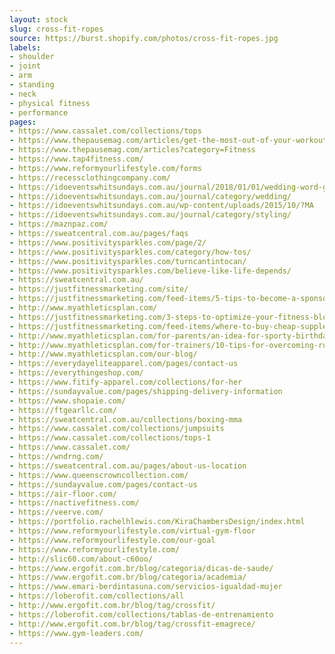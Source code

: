 ```yaml
---
layout: stock
slug: cross-fit-ropes
source: https://burst.shopify.com/photos/cross-fit-ropes.jpg
labels:
- shoulder
- joint
- arm
- standing
- neck
- physical fitness
- performance
pages:
- https://www.cassalet.com/collections/tops
- https://www.thepausemag.com/articles/get-the-most-out-of-your-workouts
- https://www.thepausemag.com/articles?category=Fitness
- https://www.tap4fitness.com/
- https://www.reformyourlifestyle.com/forms
- https://recessclothingcompany.com/
- https://idoeventswhitsundays.com.au/journal/2018/01/01/wedding-word-glossary/
- https://idoeventswhitsundays.com.au/journal/category/wedding/
- https://idoeventswhitsundays.com.au/wp-content/uploads/2015/10/?MA
- https://idoeventswhitsundays.com.au/journal/category/styling/
- https://maznpaz.com/
- https://sweatcentral.com.au/pages/faqs
- https://www.positivitysparkles.com/page/2/
- https://www.positivitysparkles.com/category/how-tos/
- https://www.positivitysparkles.com/turncantintocan/
- https://www.positivitysparkles.com/believe-like-life-depends/
- https://sweatcentral.com.au/
- https://justfitnessmarketing.com/site/
- https://justfitnessmarketing.com/feed-items/5-tips-to-become-a-sponsored-athlete/
- http://www.myathleticsplan.com/
- https://justfitnessmarketing.com/3-steps-to-optimize-your-fitness-blog-seo-blogging-basics/screenshot-661/
- https://justfitnessmarketing.com/feed-items/where-to-buy-cheap-supplements-ball-on-a-budget/
- http://www.myathleticsplan.com/for-parents/an-idea-for-sporty-birthday-gift-for-your-child/
- http://www.myathleticsplan.com/for-trainers/10-tips-for-overcoming-running-laziness/
- http://www.myathleticsplan.com/our-blog/
- https://everydayeliteapparel.com/pages/contact-us
- https://everythingeshop.com/
- https://www.fitify-apparel.com/collections/for-her
- https://sundayvalue.com/pages/shipping-delivery-information
- https://www.shopaie.com/
- https://ftgearllc.com/
- https://sweatcentral.com.au/collections/boxing-mma
- https://www.cassalet.com/collections/jumpsuits
- https://www.cassalet.com/collections/tops-1
- https://www.cassalet.com/
- https://wndrng.com/
- https://sweatcentral.com.au/pages/about-us-location
- https://www.queenscrowncollection.com/
- https://sundayvalue.com/pages/contact-us
- https://air-floor.com/
- https://nactivefitness.com/
- https://veerve.com/
- https://portfolio.rachelhlewis.com/KiraChambersDesign/index.html
- https://www.reformyourlifestyle.com/virtual-gym-floor
- https://www.reformyourlifestyle.com/our-goal
- https://www.reformyourlifestyle.com/
- http://slic60.com/about-c60oo/
- https://www.ergofit.com.br/blog/categoria/dicas-de-saude/
- https://www.ergofit.com.br/blog/categoria/academia/
- https://www.emari-berdintasuna.com/servicios-igualdad-mujer
- https://loberofit.com/collections/all
- http://www.ergofit.com.br/blog/tag/crossfit/
- https://loberofit.com/collections/tablas-de-entrenamiento
- http://www.ergofit.com.br/blog/tag/crossfit-emagrece/
- https://www.gym-leaders.com/
---
```

